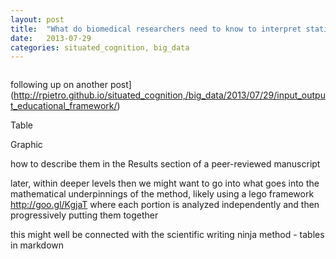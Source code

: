 ```yaml
---
layout: post
title:  "What do biomedical researchers need to know to interpret statistical results?"
date:   2013-07-29
categories: situated_cognition, big_data
---
```


![]()

following up on another post](http://rpietro.github.io/situated_cognition,/big_data/2013/07/29/input_output_educational_framework/)

<!-- use jekyll way of referring to another post -->

Table 

Graphic  

how to describe them in the Results section of a peer-reviewed manuscript

later, within deeper levels then we might want to go into what goes into the mathematical underpinnings of the method, likely using a lego framework http://goo.gl/KgjaT where each portion is analyzed independently and then progressively putting them together

this might well be connected with the scientific writing ninja method - tables in markdown